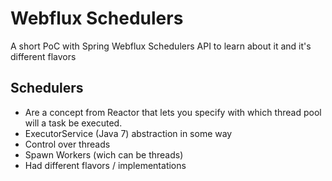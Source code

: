 # Webflux Schedulers

A short PoC with Spring Webflux Schedulers API to learn about it and it's different flavors

## Schedulers
- Are a concept from Reactor that lets you specify with which thread pool will a task be executed.
- ExecutorService (Java 7) abstraction in some way
- Control over threads
- Spawn Workers (wich can be threads)
- Had different flavors / implementations
